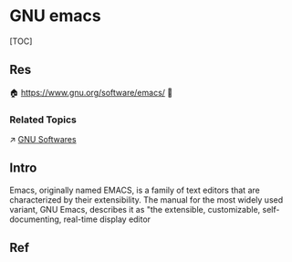 # GNU emacs

[TOC]



## Res
🏠 https://www.gnu.org/software/emacs/
🚧 


### Related Topics
↗ [GNU Softwares](../../../🥷🏼%20Operating%20System%20(Engineering%20Part)/Linux%20(Derived%20From%20UNIX%20Family)/🐑%20GNU%20(GNU's%20Not%20Unix)/GNU%20Softwares.md)



## Intro
Emacs, originally named EMACS, is a family of text editors that are characterized by their extensibility. The manual for the most widely used variant, GNU Emacs, describes it as "the extensible, customizable, self-documenting, real-time display editor



## Ref
